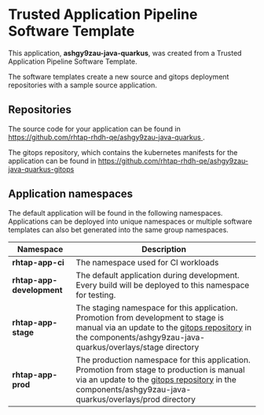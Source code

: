 # Trusted Application Pipeline Software Template

This application, **ashgy9zau-java-quarkus**, was created from a Trusted Application Pipeline Software Template.

The software templates create a new source and gitops deployment repositories with a sample source application. 

## Repositories

The source code for your application can be found in [https://github.com/rhtap-rhdh-qe/ashgy9zau-java-quarkus ](https://github.com/rhtap-rhdh-qe/ashgy9zau-java-quarkus ).
 
The gitops repository, which contains the kubernetes manifests for the application can be found in 
[https://github.com/rhtap-rhdh-qe/ashgy9zau-java-quarkus-gitops ](https://github.com/rhtap-rhdh-qe/ashgy9zau-java-quarkus-gitops ) 

## Application namespaces 

The default application will be found in the following namespaces. Applications can be deployed into unique namespaces or multiple software templates can also bet generated into the same group namespaces.  

|  Namespace   |  Description   |  
| -------- | -------- |
| **rhtap-app-ci** | The namespace used for CI workloads |
| **rhtap-app-development** | The default application during development. Every build will be deployed to this namespace for testing. |
| **rhtap-app-stage** | The staging namespace for this application. Promotion from development to stage is manual via an update to the [gitops repository](https://github.com/rhtap-rhdh-qe/ashgy9zau-java-quarkus-gitops ) in the components/ashgy9zau-java-quarkus/overlays/stage directory |
| **rhtap-app-prod** | The production namespace for this application. Promotion from stage to production is manual via an update to the [gitops repository](https://github.com/rhtap-rhdh-qe/ashgy9zau-java-quarkus-gitops ) in the components/ashgy9zau-java-quarkus/overlays/prod directory |